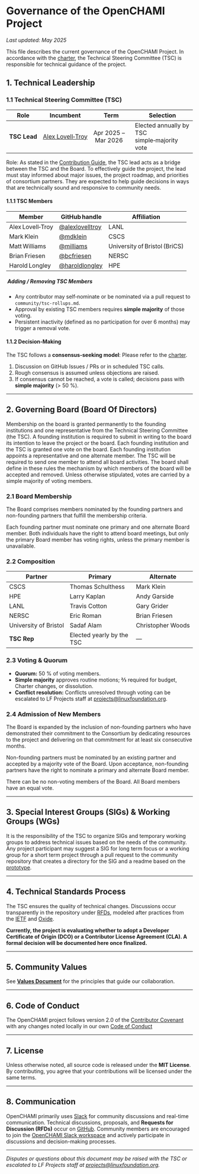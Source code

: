 # Governance of the OpenCHAMI Project
_Last updated: May 2025_

This file describes the current governance of the OpenCHAMI Project. 
In accordance with the [charter](CHARTER.MD), the Technical Steering Committee (TSC) is responsible for technical guidance of the project.

## 1. Technical Leadership

### 1.1 Technical Steering Committee (TSC)

| Role | Incumbent | Term | Selection |
|------|-----------|------|-----------|
| **TSC Lead** | [Alex Lovell‑Troy](https://github.com/alexlovelltroy) | Apr 2025 – Mar 2026 | Elected annually by TSC simple‑majority vote |


Role: As stated in the [Contribution Guide](CONTRIBUTING.md), the TSC lead acts as a bridge between the TSC and the Board. To effectively guide the project, the lead must stay informed about major issues, the project roadmap, and priorities of consortium partners. They are expected to help guide decisions in ways that are technically sound and responsive to community needs.

#### 1.1.1 TSC Members

| Member | GitHub handle | Affiliation |
|--------|--------------|-------------|
| Alex Lovell‑Troy | [@alexlovelltroy](https://github.com/alexlovelltroy) | LANL |
| Mark Klein | [@mdklein](https://github.com/mdklein) | CSCS |
| Matt Williams | [@milliams](https://github.com/milliams) | University of Bristol (BriCS) |
| Brian Friesen | [@bcfriesen](https://github.com/bcfriesen) | NERSC |
| Harold Longley | [@haroldlongley](https://github.com/haroldlongley) | HPE |


#####  Adding / Removing TSC Members
* Any contributor may self‑nominate or be nominated via a pull request to `community/tsc-rollups.md`.  
* Approval by existing TSC members requires **simple majority** of those voting.  
* Persistent inactivity (defined as no participation for over 6 months) may trigger a removal vote.

#### 1.1.2 Decision‑Making
The TSC follows a **consensus‑seeking model**: Please refer to the [charter](CHARTER.MD).
1. Discussion on GitHub Issues / PRs or in scheduled TSC calls.  
2. Rough consensus is assumed unless objections are raised.  
3. If consensus cannot be reached, a vote is called; decisions pass with **simple majority** (> 50 %).  

---

## 2. Governing Board (Board Of Directors) 

Membership on the board is granted permanently to the founding institutions and one representative from the Technical Steering Committee (the TSC). A founding institution is required to submit in writing to the board its intention to leave the project or the board. Each founding institution and the TSC is granted one vote on the board. Each founding institution appoints a representative and one alternate member. The TSC will be required to send one member to attend all board activities. The board shall define in these rules the mechanism by which members of the board will be accepted and removed. Unless otherwise stipulated, votes are carried by a simple majority of voting members.

### 2.1 Board Membership

The Board comprises members nominated by the founding partners and non-founding partners that fulfill the membership criteria.

Each founding partner must nominate one primary and one alternate Board member. Both individuals have the right to attend board meetings, but only the primary Board member has voting rights, unless the primary member is unavailable.


### 2.2 Composition

| Partner | Primary | Alternate |
|---------|---------|-----------|
| CSCS | Thomas Schulthess | Mark Klein |
| HPE | Larry Kaplan | Andy Garside |
| LANL | Travis Cotton | Gary Grider |
| NERSC | Eric Roman | Brian Friesen |
| University of Bristol | Sadaf Alam | Christopher Woods |
| **TSC Rep** | Elected yearly by the TSC | — |

### 2.3 Voting & Quorum
* **Quorum:** 50 % of voting members.  
* **Simple majority** approves routine motions; **⅔** required for budget, Charter changes, or dissolution.
* **Conflict resolution:** Conflicts unresolved through voting can be escalated to LF Projects staff at [projects@linuxfoundation.org](mailto:projects@linuxfoundation.org).



### 2.4 Admission of New Members
The Board is expanded by the inclusion of non-founding partners who have demonstrated their commitment to the Consortium by dedicating resources to the project and delivering on that commitment for at least six consecutive months.

Non-founding partners must be nominated by an existing partner and accepted by a majority vote of the Board. Upon acceptance, non-founding partners have the right to nominate a primary and alternate Board member.

There can be no non-voting members of the Board. All Board members have an equal vote.

---

## 3. Special Interest Groups (SIGs) & Working Groups (WGs)

It is the responsibility of the TSC to organize SIGs and temporary working groups to address technical issues based on the needs of the community.  Any project participant may suggest a SIG for long term focus or a working group for a short term project through a pull request to the community repository that creates a directory for the SIG and a readme based on the [prototype](https://github.com/OpenCHAMI/community/blob/main/prototypes/sig-README-template.md).


---

## 4. Technical Standards Process

The TSC ensures the quality of technical changes. Discussions occur transparently in the repository under [RFDs](https://github.com/OpenCHAMI/roadmap/issues), modeled after practices from the [IETF](https://datatracker.ietf.org/doc/html/rfc3) and [Oxide](https://oxide.computer/blog/rfd-1-requests-for-discussion).

**Currently, the project is evaluating whether to adopt a Developer Certificate of Origin (DCO) or a Contributor License Agreement (CLA). A formal decision will be documented here once finalized.**

---

## 5. Community Values

See **[Values Document](values.md)** for the principles that guide our collaboration.

---

## 6. Code of Conduct

The OpenCHAMI project follows version 2.0 of the [Contributor Covenant](https://www.contributor-covenant.org/version/2/0/code_of_conduct.html) with any changes noted locally in our own [Code of Conduct](/code-of-conduct.md)

---

## 7. License

Unless otherwise noted, all source code is released under the **MIT License**.  
By contributing, you agree that your contributions will be licensed under the same terms.

---

## 8. Communication

OpenCHAMI primarily uses [Slack](https://openchami.slack.com) for community discussions and real-time communication. Technical discussions, proposals, and **Requests for Discussion (RFDs)** occur on [GitHub](https://github.com/OpenCHAMI/roadmap/issues). Community members are encouraged to join the [OpenCHAMI Slack workspace](https://openchami.slack.com) and actively participate in discussions and decision-making processes.

---

_Disputes or questions about this document may be raised with the TSC or escalated to LF Projects staff at [projects@linuxfoundation.org](mailto:projects@linuxfoundation.org)._ 